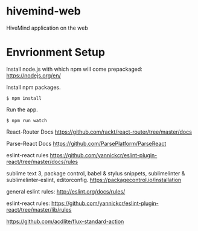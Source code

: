 # hivemind-web
HiveMind application on the web



# Envrionment Setup

Install node.js with which npm will come prepackaged: https://nodejs.org/en/

Install npm packages.
```
$ npm install
```
Run the app.
```
$ npm run watch
```





React-Router Docs
https://github.com/rackt/react-router/tree/master/docs

Parse-React Docs
https://github.com/ParsePlatform/ParseReact

eslint-react rules
https://github.com/yannickcr/eslint-plugin-react/tree/master/docs/rules

sublime text 3, package control, babel & stylus snippets, sublimelinter & sublimelinter-eslint, editorconfig.
https://packagecontrol.io/installation

general eslint rules:
http://eslint.org/docs/rules/

eslint-react rules:
https://github.com/yannickcr/eslint-plugin-react/tree/master/lib/rules



https://github.com/acdlite/flux-standard-action
